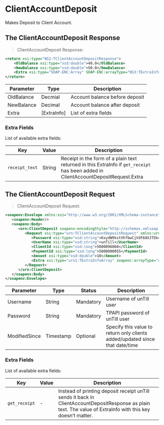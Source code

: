 # ClientAccountDeposit

Makes Deposit to Client Account.

## The ClientAccountDeposit Response

> ClientAccountDeposit Response:

```xml
<return xsi:type="NS2:TClientAccountDepositResponse">
    <OldBalance xsi:type="xsd:double">40.0</OldBalance>
    <NewBalance xsi:type="xsd:double">50.0</NewBalance>
    <Extra xsi:type="SOAP-ENC:Array" SOAP-ENC:arrayType="NS3:TExtraInfo[0]"/>
</return>
```

Parameter | Type | Description
----------| ---- | -----------
OldBalance | Decmial | Account balance before deposit
NewBalance | Decimal | Account balance after deposit
Extra | [ExtraInfo] | List of extra fields

### Extra Fields

List of available extra fields:

Key | Value | Description
--- | ----- | -----------
`receipt_text` | String | Receipt in the form of a plain text returned in this ExtraInfo if `get_receipt` has been added in ClientAccountDepositRequest.Extra

## The ClientAccountDeposit Request

> ClientAccountDeposit Request:

```xml
<soapenv:Envelope xmlns:xsi="http://www.w3.org/2001/XMLSchema-instance" xmlns:xsd="http://www.w3.org/2001/XMLSchema" xmlns:soapenv="http://schemas.xmlsoap.org/soap/envelope/" xmlns:urn="urn:TPAPIPosIntfU-ITPAPIPOS" xmlns:soapenc="http://schemas.xmlsoap.org/soap/encoding/">
   <soapenv:Header/>
   <soapenv:Body>
      <urn:ClientDeposit soapenv:encodingStyle="http://schemas.xmlsoap.org/soap/encoding/">
         <Request xsi:type="urn:TClientAccountDepositRequest" xmlns:urn="urn:TPAPIPosIntfU">
            <Password xsi:type="xsd:string">KxydW9kstVhfbwCjVdF68XJTDk4sKB</Password>
            <UserName xsi:type="xsd:string">unTill</UserName>
            <ClientId xsi:type="xsd:long">5000096068</ClientId>
            <PaymentId xsi:type="xsd:long">5000000055</PaymentId>
            <Amount xsi:type="xsd:double">10</Amount>
            <Extra xsi:type="urn1:TExtraInfoArray" soapenc:arrayType="urn1:TExtraInfo[]" xmlns:urn1="urn:TPAPIPosTypesU"/>
         </Request>
      </urn:ClientDeposit>
   </soapenv:Body>
</soapenv:Envelope>
```

Parameter | Type | Status | Description
--------- | ---- | ------ | -----------
Username | String | Mandatory | Username of unTill user
Password | String | Mandatory | TPAPI password of unTill user
ModifiedSince | Timestamp | Optional | Specify this value to return only clients added/updated since that date/time

### Extra Fields

List of available extra fields:

Key | Value | Description
--- | ----- | -----------
`get_receipt` | - | Instead of printing deposit receipt unTill sends it back in ClientAccountDepositResponse as plain text. The value of ExtraInfo with this key doesn’t matter.
